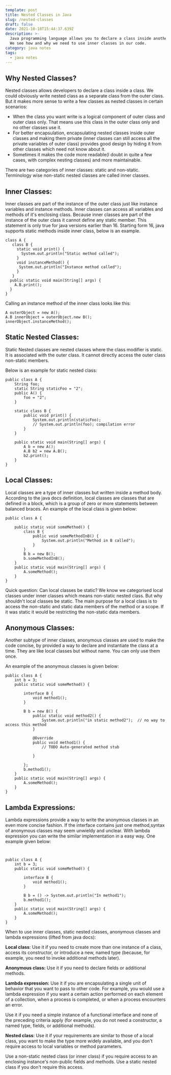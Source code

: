 ```yaml
---
template: post
title: Nested Classes in Java
slug: /nested-classes
draft: false
date: 2021-10-18T15:44:37.639Z
description: >-
  Java programming language allows you to declare a class inside another class.
  We see how and why we need to use inner classes in our code.
category: java notes
tags:
  - java notes
---
```

## Why Nested Classes?

Nested classes allows developers to declare a class inside a class. We could obviously write nested class as a separate class from the outer class. But it makes more sense to write a few classes as nested classes in certain scenarios:

* When the class you want write is a logical component of outer class and outer class only. That means use this class in the outer class only and no other classes use it.
* For better encapsulation, encapsulating nested classes inside outer classes and making them private (inner classes can still access all the private variables of outer class) provides good design by hiding it from other classes which need not know about it.
* Sometimes it makes the code more readable(I doubt in quite a few cases, with complex nesting classes) and more maintainable.

There are two categories of inner classes: static and non-static. Terminology wise non-static nested classes are called inner classes. 

## Inner Classes:

Inner classes are part of the instance of the outer class just like instance variables and instance methods. Inner classes can access all variables and methods of it's enclosing class. Because inner classes are part of the instance of the outer class it cannot define any static member. This statement is only true for java versions earlier than 16. Starting form 16, java supports static methods inside inner class, below is an example.

```
class A {
   class B {
     static void print() {
       System.out.println("Static method called");
     } 
     void instanceMethod() {
      System.out.println("Instance method called");
     }
   }
  public static void main(String[] args) {
    A.B.print();
  }
}
```

Calling an instance method of the inner class looks like this:

```
A outerObject = new A();
A.B innerObject = outerObject.new B();
innerObject.instanceMethod();
```

## Static Nested Classes:

Static Nested classes are nested classes where the class modifier is static. It is associated with the outer class. It cannot directly access the outer class non-static members.

Below is an example for static nested class:

```
public class A {
	String foo;
	static String staticFoo = "2";
	public A() {
		foo = "2";
	}
	
	static class B {
		public void print() {
			System.out.println(staticFoo);
			// System.out.println(foo); compilation error
		}
	}

	public static void main(String[] args) {
		A b = new A();
		A.B b2 = new A.B();
		b2.print();
	}
}
```

## Local Classes:

Local classes are a type of inner classes but written inside a method body. According to the java docs definition, local classes are classes that are defined in a block, which is a group of zero or more statements between balanced braces. An example of the local class is given below:

```
public class A {

	public static void someMethod() {
		class B {
			public void someMethodInB() {
				System.out.println("Method in B called");
			}
		}
		B b = new B();
		b.someMethodInB();
	}
	public static void main(String[] args) {
		A.someMethod();
	}
}
```

Quick question: Can local classes be static?
We know we categorised local classes under inner classes which means non-static nested class. But why shouldn't local classes be static. The main purpose for a local class is to access the non-static and static data members of the method or a scope. If it was static it would be restricting the non-static data members.

## Anonymous Classes:

Another subtype of inner classes, anonymous classes are used to make the code concise, by provided a way to declare and instantiate the class at a time. They are like local classes but without name. You can only use them once.

An example of the anonymous classes is given below:

```
public class A {
	int b = 3;
	public static void someMethod() {
		
		interface B {
			void method1();
		}
		
		B b = new B() {
			public static void method2() {
				System.out.println("in static method2");  // no way to access this method
			}

			@Override
			public void method1() {
				// TODO Auto-generated method stub
				
			}
			
		};
		b.method1();
	}
	public static void main(String[] args) {
		A.someMethod();
	}
}
```

## Lambda Expressions:

Lambda expressions provide a way to write the anonymous classes in an even more concise fashion. If the interface contains just one method,syntax of anonymous classes may seem unwieldy and unclear. With lambda expression you can write the similar implementation in a easy way. One example given below:

```
 

public class A {
	int b = 3;
	public static void someMethod() {
		
		interface B {
			void method1();
		}
		
		B b = () -> System.out.println("In method1");
		b.method1();
	}
	public static void main(String[] args) {
		A.someMethod();
	}
}
```

When to use inner classes, static nested classes, anonymous classes and lambda expressions (lifted from java docs):

**Local class**: Use it if you need to create more than one instance of a class, access its constructor, or introduce a new, named type (because, for example, you need to invoke additional methods later).

**Anonymous class:** Use it if you need to declare fields or additional methods.

**Lambda expression:** Use it if you are encapsulating a single unit of behavior that you want to pass to other code. For example, you would use a lambda expression if you want a certain action performed on each element of a collection, when a process is completed, or when a process encounters an error.

Use it if you need a simple instance of a functional interface and none of the preceding criteria apply (for example, you do not need a constructor, a named type, fields, or additional methods).

**Nested class**: Use it if your requirements are similar to those of a local class, you want to make the type more widely available, and you don't require access to local variables or method parameters.

Use a non-static nested class (or inner class) if you require access to an enclosing instance's non-public fields and methods. Use a static nested class if you don't require this access.
